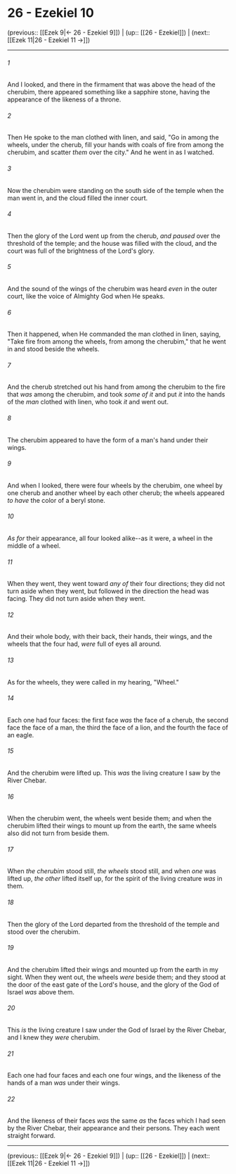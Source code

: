 # 26 - Ezekiel 10

(previous:: [[Ezek 9|← 26 - Ezekiel 9]]) | (up:: [[26 - Ezekiel]]) | (next:: [[Ezek 11|26 - Ezekiel 11 →]])

***


###### 1 
And I looked, and there in the firmament that was above the head of the cherubim, there appeared something like a sapphire stone, having the appearance of the likeness of a throne. 

###### 2 
Then He spoke to the man clothed with linen, and said, "Go in among the wheels, under the cherub, fill your hands with coals of fire from among the cherubim, and scatter _them_ over the city." And he went in as I watched. 

###### 3 
Now the cherubim were standing on the south side of the temple when the man went in, and the cloud filled the inner court. 

###### 4 
Then the glory of the Lord went up from the cherub, _and paused_ over the threshold of the temple; and the house was filled with the cloud, and the court was full of the brightness of the Lord's glory. 

###### 5 
And the sound of the wings of the cherubim was heard _even_ in the outer court, like the voice of Almighty God when He speaks. 

###### 6 
Then it happened, when He commanded the man clothed in linen, saying, "Take fire from among the wheels, from among the cherubim," that he went in and stood beside the wheels. 

###### 7 
And the cherub stretched out his hand from among the cherubim to the fire that _was_ among the cherubim, and took _some of it_ and put _it_ into the hands of the _man_ clothed with linen, who took _it_ and went out. 

###### 8 
The cherubim appeared to have the form of a man's hand under their wings. 

###### 9 
And when I looked, there were four wheels by the cherubim, one wheel by one cherub and another wheel by each other cherub; the wheels appeared _to have_ the color of a beryl stone. 

###### 10 
_As for_ their appearance, all four looked alike--as it were, a wheel in the middle of a wheel. 

###### 11 
When they went, they went toward _any of_ their four directions; they did not turn aside when they went, but followed in the direction the head was facing. They did not turn aside when they went. 

###### 12 
And their whole body, with their back, their hands, their wings, and the wheels that the four had, _were_ full of eyes all around. 

###### 13 
As for the wheels, they were called in my hearing, "Wheel." 

###### 14 
Each one had four faces: the first face _was_ the face of a cherub, the second face the face of a man, the third the face of a lion, and the fourth the face of an eagle. 

###### 15 
And the cherubim were lifted up. This _was_ the living creature I saw by the River Chebar. 

###### 16 
When the cherubim went, the wheels went beside them; and when the cherubim lifted their wings to mount up from the earth, the same wheels also did not turn from beside them. 

###### 17 
When _the cherubim_ stood still, _the wheels_ stood still, and when _one_ was lifted up, _the other_ lifted itself up, for the spirit of the living creature _was_ in them. 

###### 18 
Then the glory of the Lord departed from the threshold of the temple and stood over the cherubim. 

###### 19 
And the cherubim lifted their wings and mounted up from the earth in my sight. When they went out, the wheels _were_ beside them; and they stood at the door of the east gate of the Lord's house, and the glory of the God of Israel _was_ above them. 

###### 20 
This _is_ the living creature I saw under the God of Israel by the River Chebar, and I knew they _were_ cherubim. 

###### 21 
Each one had four faces and each one four wings, and the likeness of the hands of a man _was_ under their wings. 

###### 22 
And the likeness of their faces _was_ the same _as_ the faces which I had seen by the River Chebar, their appearance and their persons. They each went straight forward.

***

(previous:: [[Ezek 9|← 26 - Ezekiel 9]]) | (up:: [[26 - Ezekiel]]) | (next:: [[Ezek 11|26 - Ezekiel 11 →]])
